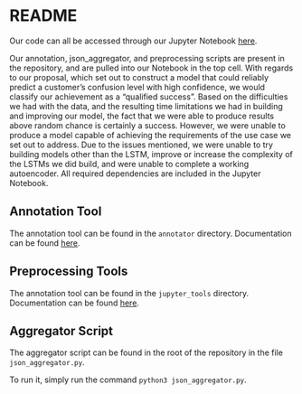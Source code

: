 # README

Our code can all be accessed through our Jupyter Notebook [here](https://colab.research.google.com/drive/1GB-D6D5eOkK_TgdmVJ8mqMvPmIvMl7aG).

Our annotation, json_aggregator, and preprocessing scripts are present in the repository, and are pulled into our Notebook in the top cell. With regards to our proposal, which set out to construct a model that could reliably predict a customer’s confusion level with high confidence, we would classify our achievement as a “qualified success”. Based on the difficulties we had with the data, and the resulting time limitations we had in building and improving our model, the fact that we were able to produce results above random chance is certainly a success. However, we were unable to produce a model capable of achieving the requirements of the use case we set out to address. Due to the issues mentioned, we were unable to try building models other than the LSTM, improve or increase the complexity of the LSTMs we did build, and were unable to complete a working autoencoder. All required dependencies are included in the Jupyter Notebook.

## Annotation Tool

The annotation tool can be found in the `annotator` directory. Documentation can be found [here](annotator/README.md).

## Preprocessing Tools

The annotation tool can be found in the `jupyter_tools` directory. Documentation can be found [here](jupyter_tools/README.md).

## Aggregator Script

The aggregator script can be found in the root of the repository in the file `json_aggregator.py`.

To run it, simply run the command `python3 json_aggregator.py`.